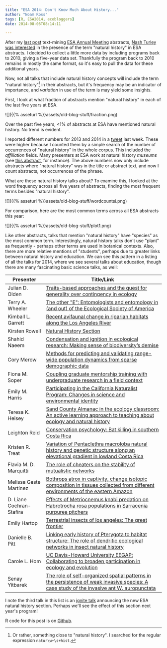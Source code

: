 ```yaml
---
title: "ESA 2014: Don't Know Much About History..."
author: "Noam Ross"
tags: [R, ESA2014, ecobloggers]
date: 2014-08-05T08:14:11

---
```



After my [last
post](http://www.noamross.net/blog/2014/7/24/esacorpuscompare.html)
text-mining [ESA Annual Meeting](http://esa.org/am/) abstracts, [Nash
Turley](http://www.nashturley.org/) [was
interested](https://twitter.com/NashTurley/status/495272858038595587) in
the presence of the term "natural history" in ESA abstracts. I decided
to collect a little more data by including programs back to 2010, giving
a five-year data set. Thankfully the program back to 2010 remains in
mostly the same format, so it's easy to pull the data for these
additional years.

Now, not all talks that include natural history concepts will include
the term "natural history"[^1] in their abstracts, but it's frequency
may be an indicator of importance, and *variation* in use of the term is
may yield some insights.

First, I look at what fraction of abstracts mention "natural history" in
each of the last five years at ESA.

![]({{% asseturl %}}assets/old-blog-stuff/fraction.png)

Over the past five years, \<1% of abstracts at ESA have mentioned
natural history. No trend is evident.

I reported different numbers for 2013 and 2014 in a
[tweet](https://twitter.com/noamross/status/492407527238160386) last
week. These were higher because I counted them by a simple search of the
number of occurrences of "natural history" in the whole corpus. This
included the *affiliation* fields. Many presenters at ESA work at
natural history *museums* (see [this
abstract](http://eco.confex.com/eco/2014/webprogram/Paper50396.html),
for instance). The above numbers now only include abstracts where
"natural history" was in the title or abstract text, and now I count
abstracts, not occurrences of the phrase.

What are these natural history talks about? To examine this, I looked at
the word frequency across all five years of abstracts, finding the most
frequent terms besides "natural history".

![]({{% asseturl %}}assets/old-blog-stuff/wordcountsi.png)

For comparison, here are the most common terms across all ESA abstracts
this year:

![]({{% asseturl %}}assets/old-blog-stuff/plot1.png)

Like other abstracts, talks that mention "natural history" have
"species" as the most common term. Interestingly, natural history talks
don't use "plant" as frequently - perhaps other terms are used in
botanical contexts. Also, there are more relative mentions of
"students", perhaps due to greater links between natural history and
education. We can see this pattern in a listing of all the talks for
2014, where we see several talks about education, though there are many
fascinating basic science talks, as well:

  Presenter                 |Title/Link
  --------------------------|--------------------------------------------------------------------------------------------------------------------------------------------------------------------------------------------------------
  Julian D. Olden           |[Traits-based approaches and the quest for generality over contingency in ecology](http://eco.confex.com/eco/2014/webprogram/Paper45275.html)
  Terry A. Wheeler          |[The other "E": Entomologists and entomology in (and out) of the Ecological Society of America](http://eco.confex.com/eco/2014/webprogram/Paper45504.html)
  Kimball L. Garrett        |[Recent avifaunal change in riparian habitats along the Los Angeles River](http://eco.confex.com/eco/2014/webprogram/Paper45813.html)
  Kirsten Rowell            |[Natural History Section](http://eco.confex.com/eco/2014/webprogram/Paper45934.html)
  Shahid Naeem              |[Condensation and ignition in ecological research: Making sense of biodiversity’s demise](http://eco.confex.com/eco/2014/webprogram/Paper45950.html)
  Cory Merow                |[Methods for predicting and validating range-wide population dynamics from sparse demographic data](http://eco.confex.com/eco/2014/webprogram/Paper46334.html)
  Fiona M. Soper            |[Coupling graduate mentorship training with undergraduate research in a field context](http://eco.confex.com/eco/2014/webprogram/Paper47409.html)
  Emily M. Harris           |[Participating in the California Naturalist Program: Changes in science and environmental identity](http://eco.confex.com/eco/2014/webprogram/Paper48283.html)
  Teresa K. Heisey          |[Sand County Almanac in the ecology classroom: An active learning approach to teaching about ecology and natural history](http://eco.confex.com/eco/2014/webprogram/Paper48545.html)
  Leighton Reid             |[Conservation psychology: Bat killing in southern Costa Rica](http://eco.confex.com/eco/2014/webprogram/Paper48621.html)
  Kristen R. Treat          |[Variation of Pentaclethra macroloba natural history and genetic structure along an elevational gradient in lowland Costa Rica](http://eco.confex.com/eco/2014/webprogram/Paper49217.html)
  Flavia M. D. Marquitti    |[The role of cheaters on the stability of mutualistic networks](http://eco.confex.com/eco/2014/webprogram/Paper49277.html)
  Melissa Gaste Martinez    |[Bothrops atrox in captivity, change isotopic composition in tissues collected from different environments of the eastern Amazon](http://eco.confex.com/eco/2014/webprogram/Paper49484.html)
  D. Liane Cochran-Stafira  |[Effects of Metriocnemus knabi predation on Habrotrocha rosa populations in Sarracenia purpurea pitchers](http://eco.confex.com/eco/2014/webprogram/Paper49924.html)
  Emily Hartop              |[Terrestrial insects of los angeles: The great frontier](http://eco.confex.com/eco/2014/webprogram/Paper50108.html)
  Danielle B. Pitt          |[Linking early history of Pterygota to habitat structure: The role of dendritic ecological networks in insect natural history](http://eco.confex.com/eco/2014/webprogram/Paper50268.html)
  Carole L. Hom             |[UC Davis-Howard University EEGAP: Collaborating to broaden participation in ecology and evolution](http://eco.confex.com/eco/2014/webprogram/Paper50330.html)
  Senay Yitbarek            |[The role of self-organized spatial patterns in the persistence of weak invasive species: A case study of the invasive ant W. auropunctata](http://eco.confex.com/eco/2014/webprogram/Paper50363.html)

  I note the third talk in this list is an [ignite talk](http://eco.confex.com/eco/2014/webprogram/Paper45934.html) announcing the new
  ESA natural history section.  Perhaps we'll see the effect of this section
  next year's program!

  R code for this post is on [Github](https://github.com/noamross/esaprog/blob/master/nathist.Rmd).


[^1]: Or rather, something close to "natural history". I searched for
    the regular expression `natur\w+\s+hist`.
